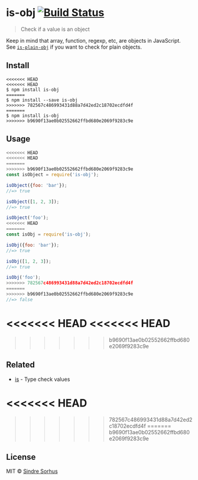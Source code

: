 # is-obj [![Build Status](https://travis-ci.org/sindresorhus/is-obj.svg?branch=master)](https://travis-ci.org/sindresorhus/is-obj)

> Check if a value is an object

Keep in mind that array, function, regexp, etc, are objects in JavaScript.<br>
See [`is-plain-obj`](https://github.com/sindresorhus/is-plain-obj) if you want to check for plain objects.


## Install

```
<<<<<<< HEAD
<<<<<<< HEAD
$ npm install is-obj
=======
$ npm install --save is-obj
>>>>>>> 782567c486993431d88a7d42ed2c18702ecdfd4f
=======
$ npm install is-obj
>>>>>>> b9690f13ae0b02552662ffbd680e2069f9283c9e
```


## Usage

```js
<<<<<<< HEAD
<<<<<<< HEAD
=======
>>>>>>> b9690f13ae0b02552662ffbd680e2069f9283c9e
const isObject = require('is-obj');

isObject({foo: 'bar'});
//=> true

isObject([1, 2, 3]);
//=> true

isObject('foo');
<<<<<<< HEAD
=======
const isObj = require('is-obj');

isObj({foo: 'bar'});
//=> true

isObj([1, 2, 3]);
//=> true

isObj('foo');
>>>>>>> 782567c486993431d88a7d42ed2c18702ecdfd4f
=======
>>>>>>> b9690f13ae0b02552662ffbd680e2069f9283c9e
//=> false
```


<<<<<<< HEAD
<<<<<<< HEAD
=======
>>>>>>> b9690f13ae0b02552662ffbd680e2069f9283c9e
## Related

- [is](https://github.com/sindresorhus/is) - Type check values


<<<<<<< HEAD
=======
>>>>>>> 782567c486993431d88a7d42ed2c18702ecdfd4f
=======
>>>>>>> b9690f13ae0b02552662ffbd680e2069f9283c9e
## License

MIT © [Sindre Sorhus](https://sindresorhus.com)
